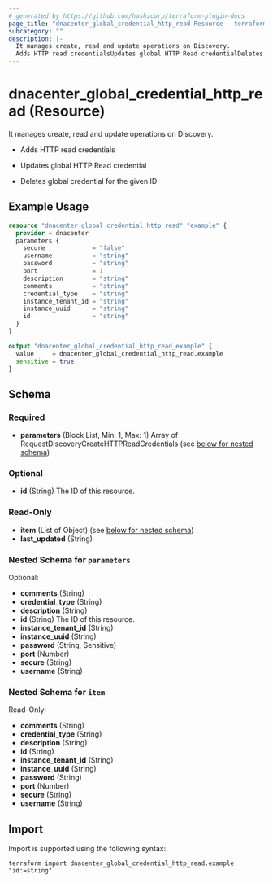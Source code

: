```yaml
---
# generated by https://github.com/hashicorp/terraform-plugin-docs
page_title: "dnacenter_global_credential_http_read Resource - terraform-provider-dnacenter"
subcategory: ""
description: |-
  It manages create, read and update operations on Discovery.
  Adds HTTP read credentialsUpdates global HTTP Read credentialDeletes global credential for the given ID
---
```


# dnacenter_global_credential_http_read (Resource)

It manages create, read and update operations on Discovery.

- Adds HTTP read credentials

- Updates global HTTP Read credential

- Deletes global credential for the given ID

## Example Usage

```terraform
resource "dnacenter_global_credential_http_read" "example" {
  provider = dnacenter
  parameters {
    secure             = "false"
    username           = "string"
    password           = "string"
    port               = 1
    description        = "string"
    comments           = "string"
    credential_type    = "string"
    instance_tenant_id = "string"
    instance_uuid      = "string"
    id                 = "string"
  }
}

output "dnacenter_global_credential_http_read_example" {
  value     = dnacenter_global_credential_http_read.example
  sensitive = true
}
```

<!-- schema generated by tfplugindocs -->
## Schema

### Required

- **parameters** (Block List, Min: 1, Max: 1) Array of RequestDiscoveryCreateHTTPReadCredentials (see [below for nested schema](#nestedblock--parameters))

### Optional

- **id** (String) The ID of this resource.

### Read-Only

- **item** (List of Object) (see [below for nested schema](#nestedatt--item))
- **last_updated** (String)

<a id="nestedblock--parameters"></a>
### Nested Schema for `parameters`

Optional:

- **comments** (String)
- **credential_type** (String)
- **description** (String)
- **id** (String) The ID of this resource.
- **instance_tenant_id** (String)
- **instance_uuid** (String)
- **password** (String, Sensitive)
- **port** (Number)
- **secure** (String)
- **username** (String)


<a id="nestedatt--item"></a>
### Nested Schema for `item`

Read-Only:

- **comments** (String)
- **credential_type** (String)
- **description** (String)
- **id** (String)
- **instance_tenant_id** (String)
- **instance_uuid** (String)
- **password** (String)
- **port** (Number)
- **secure** (String)
- **username** (String)

## Import

Import is supported using the following syntax:

```shell
terraform import dnacenter_global_credential_http_read.example "id:=string"
```
